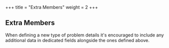 +++
title = "Extra Members"
weight = 2
+++

## Extra Members

When defining a new type of problem details it's encouraged to include any additional data in dedicated fields alongside the ones defined above.
